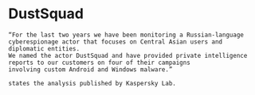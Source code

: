 # DustSquad
    “For the last two years we have been monitoring a Russian-language cyberespionage actor that focuses on Central Asian users and diplomatic entities. 
    We named the actor DustSquad and have provided private intelligence reports to our customers on four of their campaigns 
    involving custom Android and Windows malware.” 

    states the analysis published by Kaspersky Lab.

